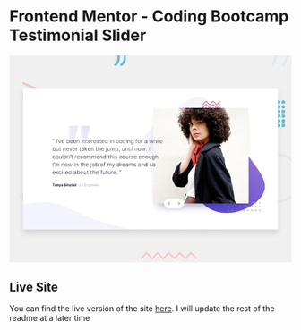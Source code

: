 # Frontend Mentor - Coding Bootcamp Testimonial Slider

![Design preview for the Coding Bootcamp Testimonial Slider coding challenge](./develop/assets/images/desktop-preview.jpg)

## Live Site

You can find the live version of the site [here](). I will update the rest of the readme at a later time